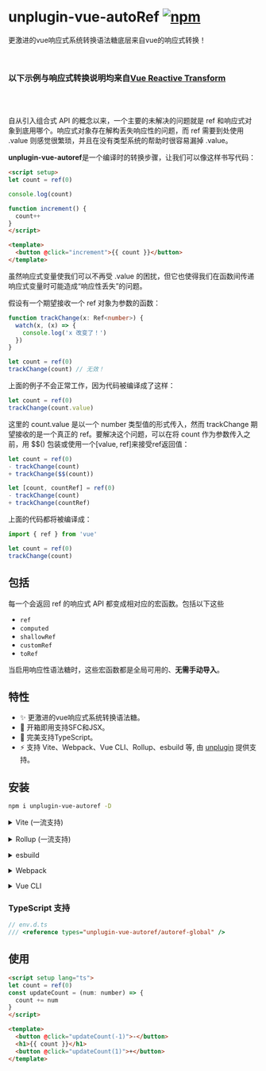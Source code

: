 # unplugin-vue-autoRef [![npm](https://img.shields.io/npm/v/unplugin-vue-autoref.svg)](https://npmjs.com/package/unplugin-vue-autoref)

更激进的vue响应式系统转换语法糖底层来自vue的响应式转换！

<br/>

### 以下示例与响应式转换说明均来自[Vue Reactive Transform]('https://cn.vuejs.org/guide/extras/reactivity-transform.html')

<br/>
<br/>

自从引入组合式 API 的概念以来，一个主要的未解决的问题就是 ref 和响应式对象到底用哪个。响应式对象存在解构丢失响应性的问题，而 ref 需要到处使用 .value 则感觉很繁琐，并且在没有类型系统的帮助时很容易漏掉 .value。

**unplugin-vue-autoref**是一个编译时的转换步骤，让我们可以像这样书写代码：
```html
<script setup>
let count = ref(0)

console.log(count)

function increment() {
  count++
}
</script>

<template>
  <button @click="increment">{{ count }}</button>
</template>
```

虽然响应式变量使我们可以不再受 .value 的困扰，但它也使得我们在函数间传递响应式变量时可能造成“响应性丢失”的问题。

假设有一个期望接收一个 ref 对象为参数的函数：
```ts
function trackChange(x: Ref<number>) {
  watch(x, (x) => {
    console.log('x 改变了！')
  })
}

let count = ref(0)
trackChange(count) // 无效！
```
上面的例子不会正常工作，因为代码被编译成了这样：
```ts
let count = ref(0)
trackChange(count.value)
```
这里的 count.value 是以一个 number 类型值的形式传入，然而 trackChange 期望接收的是一个真正的 ref。要解决这个问题，可以在将 count 作为参数传入之前，用 $$() 包装或使用一个[value, ref]来接受ref返回值：

```ts
let count = ref(0)
- trackChange(count)
+ trackChange($$(count))
```
```ts
let [count, countRef] = ref(0)
- trackChange(count)
+ trackChange(countRef)
```
上面的代码都将被编译成：
```ts
import { ref } from 'vue'

let count = ref(0)
trackChange(count)
```

## 包括

每一个会返回 ref 的响应式 API 都变成相对应的宏函数。包括以下这些

- `ref`
- `computed`
- `shallowRef`
- `customRef`
- `toRef`

当启用响应性语法糖时，这些宏函数都是全局可用的、**无需手动导入**。

## 特性


- ✨ 更激进的vue响应式系统转换语法糖。
- 💚 开箱即用支持SFC和JSX。
- 🦾 完美支持TypeScript。
- ⚡️ 支持 Vite、Webpack、Vue CLI、Rollup、esbuild 等, 由 [unplugin](https://github.com/unjs/unplugin) 提供支持。

## 安装

```bash
npm i unplugin-vue-autoref -D
```

<details>
<summary>Vite (一流支持)</summary><br>

```ts
// vite.config.ts
import AutoRef from 'unplugin-vue-autoref/vite'
import Vue from '@vitejs/plugin-vue'

export default defineConfig({
  plugins: [AutoRef(), Vue({ reactivityTransform: true })],
})
```

<br></details>

<details>
<summary>Rollup (一流支持)</summary><br>

```ts
// rollup.config.js
import Vue from 'unplugin-vue/rollup'
import AutoRef from 'unplugin-vue-autoref/rollup'

export default {
  plugins: [AutoRef(), Vue({ reactivityTransform: true })], // 必须在vue插件之前!
}
```

<br></details>

<details>
<summary>esbuild</summary><br>

```ts
// esbuild.config.js
import { build } from 'esbuild'

build({
  plugins: [
    require('unplugin-vue-autoref/esbuild')(), // 必须在vue插件之前!
    require('unplugin-vue/esbuild')(),
  ],
})
```

<br></details>

<details>
<summary>Webpack</summary><br>

```ts
// webpack.config.js
module.exports = {
  /* ... */
  plugins: [
    require('unplugin-vue-autoref/webpack')(), // 必须在vue插件之前!
    require('unplugin-vue/webpack')(),
  ],
}
```

<br></details>

<details>
<summary>Vue CLI</summary><br>

```ts
// vue.config.js
module.exports = {
  configureWebpack: {
    plugins: [require('unplugin-vue-autoref/webpack')()],
  },
}
```

<br></details>

### TypeScript 支持

```ts
// env.d.ts
/// <reference types="unplugin-vue-autoref/autoref-global" />
```

## 使用

```html
<script setup lang="ts">
let count = ref(0)
const updateCount = (num: number) => {
  count += num
}
</script>

<template>
  <button @click="updateCount(-1)">-</button>
  <h1>{{ count }}</h1>
  <button @click="updateCount(1)">+</button>
</template>

```

